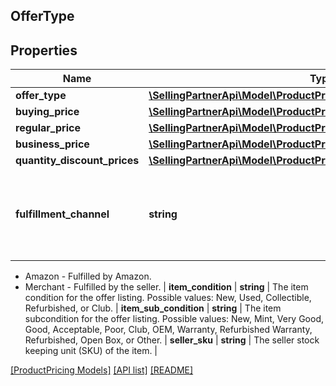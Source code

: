 ## OfferType

## Properties

Name | Type | Description | Notes
------------ | ------------- | ------------- | -------------
**offer_type** | [**\SellingPartnerApi\Model\ProductPricing\OfferCustomerType**](OfferCustomerType.md) |  | [optional]
**buying_price** | [**\SellingPartnerApi\Model\ProductPricing\PriceType**](PriceType.md) |  |
**regular_price** | [**\SellingPartnerApi\Model\ProductPricing\MoneyType**](MoneyType.md) |  |
**business_price** | [**\SellingPartnerApi\Model\ProductPricing\MoneyType**](MoneyType.md) |  | [optional]
**quantity_discount_prices** | [**\SellingPartnerApi\Model\ProductPricing\QuantityDiscountPriceType[]**](QuantityDiscountPriceType.md) |  | [optional]
**fulfillment_channel** | **string** | The fulfillment channel for the offer listing. Possible values:

* Amazon - Fulfilled by Amazon.
* Merchant - Fulfilled by the seller. |
**item_condition** | **string** | The item condition for the offer listing. Possible values: New, Used, Collectible, Refurbished, or Club. |
**item_sub_condition** | **string** | The item subcondition for the offer listing. Possible values: New, Mint, Very Good, Good, Acceptable, Poor, Club, OEM, Warranty, Refurbished Warranty, Refurbished, Open Box, or Other. |
**seller_sku** | **string** | The seller stock keeping unit (SKU) of the item. |

[[ProductPricing Models]](../) [[API list]](../../Api) [[README]](../../../README.md)

